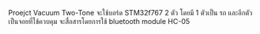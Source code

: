 Proejct Vacuum Two-Tone
จะใช้บอร์ด STM32f767 2 ตัว โดยมี 1 ตัวเป็น รถ และอีกตัวเป็นจอยที่ใช้ควบคุม
จะสื่อสารโดยการใช้ bluetooth module HC-05
